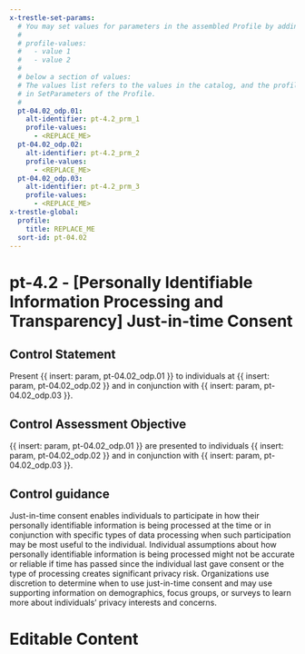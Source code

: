 ```yaml
---
x-trestle-set-params:
  # You may set values for parameters in the assembled Profile by adding
  #
  # profile-values:
  #   - value 1
  #   - value 2
  #
  # below a section of values:
  # The values list refers to the values in the catalog, and the profile-values represent values
  # in SetParameters of the Profile.
  #
  pt-04.02_odp.01:
    alt-identifier: pt-4.2_prm_1
    profile-values:
      - <REPLACE_ME>
  pt-04.02_odp.02:
    alt-identifier: pt-4.2_prm_2
    profile-values:
      - <REPLACE_ME>
  pt-04.02_odp.03:
    alt-identifier: pt-4.2_prm_3
    profile-values:
      - <REPLACE_ME>
x-trestle-global:
  profile:
    title: REPLACE_ME
  sort-id: pt-04.02
---
```


# pt-4.2 - \[Personally Identifiable Information Processing and Transparency\] Just-in-time Consent

## Control Statement

Present {{ insert: param, pt-04.02_odp.01 }} to individuals at {{ insert: param, pt-04.02_odp.02 }} and in conjunction with {{ insert: param, pt-04.02_odp.03 }}.

## Control Assessment Objective

{{ insert: param, pt-04.02_odp.01 }} are presented to individuals {{ insert: param, pt-04.02_odp.02 }} and in conjunction with {{ insert: param, pt-04.02_odp.03 }}.

## Control guidance

Just-in-time consent enables individuals to participate in how their personally identifiable information is being processed at the time or in conjunction with specific types of data processing when such participation may be most useful to the individual. Individual assumptions about how personally identifiable information is being processed might not be accurate or reliable if time has passed since the individual last gave consent or the type of processing creates significant privacy risk. Organizations use discretion to determine when to use just-in-time consent and may use supporting information on demographics, focus groups, or surveys to learn more about individuals’ privacy interests and concerns.

# Editable Content

<!-- Make additions and edits below -->
<!-- The above represents the contents of the control as received by the profile, prior to additions. -->
<!-- If the profile makes additions to the control, they will appear below. -->
<!-- The above markdown may not be edited but you may edit the content below, and/or introduce new additions to be made by the profile. -->
<!-- If there is a yaml header at the top, parameter values may be edited. Use --set-parameters to incorporate the changes during assembly. -->
<!-- The content here will then replace what is in the profile for this control, after running profile-assemble. -->
<!-- The current profile has no added parts for this control, but you may add new ones here. -->
<!-- Each addition must have a heading either of the form ## Control my_addition_name -->
<!-- or ## Part a. (where the a. refers to one of the control statement labels.) -->
<!-- "## Control" parts are new parts added after the statement part. -->
<!-- "## Part" parts are new parts added into the top-level statement part with that label. -->
<!-- Subparts may be added with nested hash levels of the form ### My Subpart Name -->
<!-- underneath the parent ## Control or ## Part being added -->
<!-- See https://ibm.github.io/compliance-trestle/tutorials/ssp_profile_catalog_authoring/ssp_profile_catalog_authoring for guidance. -->
